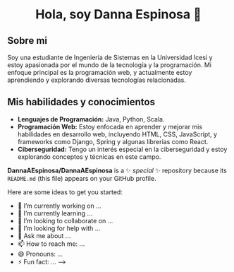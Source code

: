 <div align="center">
<h1 align="center">Hola, soy <a> Danna Espinosa </a> 👋</h1>
</div>

## Sobre mi
Soy una estudiante de Ingeniería de Sistemas en la Universidad Icesi y estoy apasionada por el mundo de la tecnología y la programación. Mi enfoque principal es la programación web, y actualmente estoy aprendiendo y explorando diversas tecnologías relacionadas.

## Mis habilidades y conocimientos

- **Lenguajes de Programación:** Java, Python, Scala.
- **Programación Web:** Estoy enfocada en aprender y mejorar mis habilidades en desarrollo web, incluyendo HTML, CSS, JavaScript, y frameworks como Django, Spring y algunas librerias como React.
- **Ciberseguridad:** Tengo un interés especial en la ciberseguridad y estoy explorando conceptos y técnicas en este campo.



**DannaAEspinosa/DannaAEspinosa** is a ✨ _special_ ✨ repository because its `README.md` (this file) appears on your GitHub profile.

Here are some ideas to get you started:

- 🔭 I’m currently working on ...
- 🌱 I’m currently learning ...
- 👯 I’m looking to collaborate on ...
- 🤔 I’m looking for help with ...
- 💬 Ask me about ...
- 📫 How to reach me: ...
- 😄 Pronouns: ...
- ⚡ Fun fact: ...
-->
